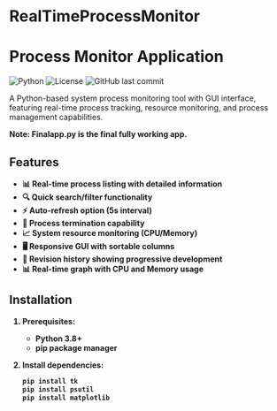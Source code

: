 # RealTimeProcessMonitor
# Process Monitor Application

![Python](https://img.shields.io/badge/python-3.8+-blue.svg)
![License](https://img.shields.io/badge/license-MIT-green.svg)
![GitHub last commit](https://img.shields.io/github/last-commit/eltonop7/RealTimeProcessMonitor)

A Python-based system process monitoring tool with GUI interface, featuring real-time process tracking, resource monitoring, and process management capabilities.



<b>Note: Finalapp.py is the final fully working app.<b>



## Features

- 📊 Real-time process listing with detailed information
- 🔍 Quick search/filter functionality
- ⚡ Auto-refresh option (5s interval)
- 🛑 Process termination capability
- 📈 System resource monitoring (CPU/Memory)
- 🖥️ Responsive GUI with sortable columns
- 🔄 Revision history showing progressive development
- 📊 Real-time graph with CPU and Memory usage
## Installation

1. **Prerequisites**:
   - Python 3.8+
   - pip package manager

2. **Install dependencies**:
   ```bash
   pip install tk
   pip install psutil
   pip install matplotlib
